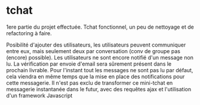 # tchat

1ere partie du projet effectuée. Tchat fonctionnel, un peu de nettoyage et de refactoring à faire.

Posibilité d'ajouter des utilisateurs, les utilisateurs peuvent communiquer entre eux, mais seulement deux par conversation (conv de groupe pas (encore) possible).
Les utilisateurs ne sont encore notifié d'un message non lu.
La vérification par envoie d'email sera sûrement présent dans le prochain livrable.
Pour l'instant tout les messages ne sont pas lu par défaut, cela viendra en même temps que la mise en place des notifications pour cette messagerie.
Il n'est pas exclu de transformer ce mini-tchat en messagerie instantanée dans le futur, avec des requêtes ajax et l'utilisation d'un framework Javascript
